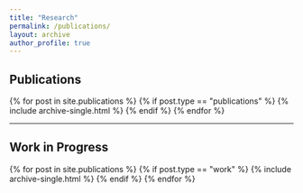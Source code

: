 ```yaml
---
title: "Research"
permalink: /publications/
layout: archive
author_profile: true
---
```


## Publications
{% for post in site.publications %}
  {% if post.type == "publications" %}
    {% include archive-single.html %}
  {% endif %}
{% endfor %}

---

## Work in Progress
{% for post in site.publications %}
  {% if post.type == "work" %}
    {% include archive-single.html %}
  {% endif %}
{% endfor %}
